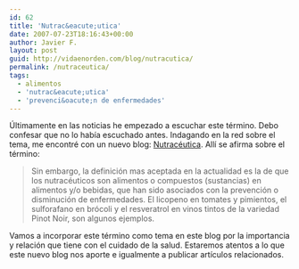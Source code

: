 ```yaml
---
id: 62
title: 'Nutrac&eacute;utica'
date: 2007-07-23T18:16:43+00:00
author: Javier F.
layout: post
guid: http://vidaenorden.com/blog/nutracutica/
permalink: /nutraceutica/
tags:
  - alimentos
  - 'nutrac&eacute;utica'
  - 'prevenci&oacute;n de enfermedades'
---
```

Últimamente en las noticias he empezado a escuchar este término. Debo confesar que no lo había escuchado antes. Indagando en la red sobre el tema, me encontré con un nuevo blog: <a href="http://www.nutraceuticaactual.blogspot.com" target="_blank">Nutracéutica</a>. Allí se afirma sobre el término:

> Sin embargo, la definición mas aceptada en la actualidad es la de que los nutracéuticos son alimentos o compuestos (sustancias) en alimentos y/o bebidas, que han sido asociados con la prevención o disminución de enfermedades. El licopeno en tomates y pimientos, el sulforafano en brócoli y el resveratrol en vinos tintos de la variedad Pinot Noir, son algunos ejemplos.

Vamos a incorporar este término como tema en este blog por la importancia y relación que tiene con el cuidado de la salud. Estaremos atentos a lo que este nuevo blog nos aporte e igualmente a publicar artículos relacionados.